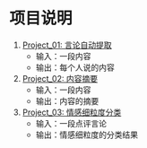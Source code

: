 # 项目说明
1. [Project_01: 言论自动提取](https://github.com/DraculaXly/NLP/tree/master/Assignments/Projects/Project_01)
   - 输入：一段内容
   - 输出：每个人说的内容
2. [Project_02: 内容摘要](https://github.com/DraculaXly/NLP/tree/master/Assignments/Projects/Project_02)
   - 输入：一段内容
   - 输出：内容的摘要
3. [Project_03: 情感细粒度分类](https://github.com/DraculaXly/NLP/tree/master/Assignments/Projects/Project_03)
   - 输入：一段点评言论
   - 输出：情感细粒度的分类结果
